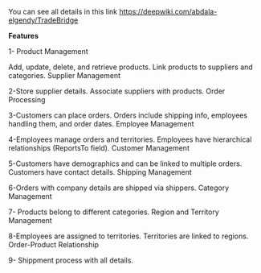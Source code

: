 You can see all details in this link https://deepwiki.com/abdala-elgendy/TradeBridge

**Features**

 1- Product Management

Add, update, delete, and retrieve products.
Link products to suppliers and categories.
Supplier Management

 2-Store supplier details.
Associate suppliers with products.
Order Processing

 3-Customers can place orders.
Orders include shipping info, employees handling them, and order dates.
Employee Management

 4-Employees manage orders and territories.
Employees have hierarchical relationships (ReportsTo field).
Customer Management

 5-Customers have demographics and can be linked to multiple orders.
Customers have contact details.
Shipping Management

 6-Orders with company details are shipped via shippers.
Category Management

 7- Products belong to different categories.
Region and Territory Management

 8-Employees are assigned to territories.
Territories are linked to regions.
Order-Product Relationship

 9- Shippment process with all details.
